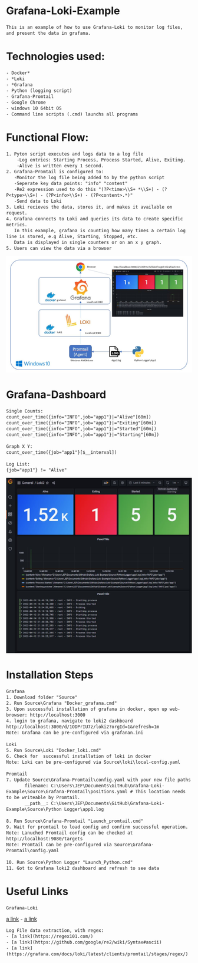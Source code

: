 # Grafana-Loki-Example
    This is an example of how to use Grafana-Loki to monitor log files, and present the data in grafana.

# Technologies used:
    - Docker*
    - *Loki
    - *Grafana
    - Python (logging script)
    - Grafana-Promtail
    - Google Chrome
    - windows 10 64bit OS
    - Command line scripts (.cmd) launchs all programs

# Functional Flow:
    1. Pyton script executes and logs data to a log file
        -Log entries: Starting Process, Process Started, Alive, Exiting.
        -Alive is written every 1 second.
    2. Grafana-Promtail is configured to:
       -Monitor the log file being added to by the python script
       -Seperate key data points: "info" "content"
       -Re2 expression used to do this "(?P<time>\\S+ *\\S+) - (?P<type>\\S+) - (?P<info>\\S+) - (?P<content>.*)"
       -Send data to Loki
    3. Loki recieves the data, stores it, and makes it available on request.
    4. Grafana connects to Loki and queries its data to create specific metrics.
       In this example, grafana is counting how many times a certain log line is stored, e.g Alive, Starting, Stopped, etc.
       Data is displayed in single counters or on an x y graph.
    5. Users can view the data via a browser
    
![alt text](https://github.com/jmor2000/Grafana-Loki-Example/blob/e9cd2ac48ef775422565cc9438779f083160ca8d/Images/Overview.JPG?raw=true)
 
 # Grafana-Dashboard
    Single Counts:
    count_over_time({info="INFO",job="app1"}|="Alive"[60m])
    count_over_time({info="INFO",job="app1"}|="Exiting"[60m])
    count_over_time({info="INFO",job="app1"}|="Started"[60m])
    count_over_time({info="INFO",job="app1"}|="Starting"[60m])

    Graph X Y:
    count_over_time({job="app1"}[$__interval])

    Log List:
    {job="app1"} != "Alive"

![alt text](https://github.com/jmor2000/Grafana-Loki-Example/blob/24ab8aef5b7ceb6c0dc24fc234e8331582a6af8d/Images/Dashboard.JPG?raw=true)
    
 # Installation Steps
 
    Grafana
    1. Download folder "Source"
    2. Run Source\Grafana "Docker_grafana.cmd"
    3. Upon successful installation of grafana in docker, open up web-browser: http://localhost:3000
    4. login to grafana, navigate to loki2 dashboard http://localhost:3000/d/1ODPrIU7z/loki2?orgId=1&refresh=1m
    Note: Grafana can be pre-configured via grafanan.ini
    
    Loki
    5. Run Source\Loki "Docker_loki.cmd"
    6. Check for  successful installation of loki in docker
    Note: Loki can be pre-configured via Source\loki\local-config.yaml
    
    Promtail
    7. Update Source\Grafana-Promtail\config.yaml with your new file paths
           filename: C:\Users\JEF\Documents\GitHub\Grafana-Loki-Example\Source\Grafana-Promtail\positions.yaml # This location needs to be writeable by Promtail.
           __path__: C:\Users\JEF\Documents\GitHub\Grafana-Loki-Example\Source\Python Logger\app1.log       
  
    8. Run Source\Grafana-Promtail "Launch_promtail.cmd"
    9. Wait for promtail to load config and confirm successful operation.
    Note: Lanuched Promtail config can be checked at http://localhost:9080/targets
    Note: Promtail can be pre-configured via Source\Grafana-Promtail\config.yaml
    
    10. Run Source\Python Logger "Launch_Python.cmd"
    11. Got to Grafana loki2 dashboard and refresh to see data
    
# Useful Links

    Grafana-Loki
[a link](https://grafana.com/docs/loki/latest/getting-started/?pg=oss-loki&plcmt=resources)
    - [a link](https://grafana.com/docs/loki/latest/logql/)
    
    Log File data extraction, with regex:
    - [a link](https://regex101.com/)
    - [a link](https://github.com/google/re2/wiki/Syntax#ascii)
    - [a link](https://grafana.com/docs/loki/latest/clients/promtail/stages/regex/)
